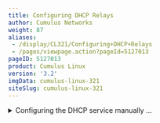 ```yaml
---
title: Configuring DHCP Relays
author: Cumulus Networks
weight: 87
aliases:
 - /display/CL321/Configuring+DHCP+Relays
 - /pages/viewpage.action?pageId=5127013
pageID: 5127013
product: Cumulus Linux
version: '3.2'
imgData: cumulus-linux-321
siteSlug: cumulus-linux-321
---
```

<details>

You can configure DHCP relays for IPv4 and IPv6.

To run DHCP for both IPv4 and IPv6, initiate the DHCP relay once for
IPv4 and once for IPv6. Following are the configurations on the server
hosts, DHCP relay and DHCP server using the following topology:

{{% imgOld 0 %}}

{{%notice warning%}}

The `dhcpd` and `dhcrelay` services are disabled by default. After you
finish configuring the DHCP relays and servers, you need to start those
services.

{{%/notice%}}

## Configuring IPv4 DHCP Relays

Configure `isc-dhcp-relay` using
[NCLU](/version/cumulus-linux-321/System-Configuration/Network-Command-Line-Utility),
specifying the IP addresses to each DHCP server and the interfaces that
are used as the uplinks.

In the examples below, the DHCP server IP address is 172.16.1.102, VLAN
1 (the SVI is vlan1) and the uplinks are swp51 and swp52.

{{%notice warning%}}

You configure a DHCP relay on a per-VLAN basis, specifying the SVI, not
the parent bridge — in our example, you would specify v*lan1* as the SVI
for VLAN 1; do not specify the bridge named *bridge* in this case.

As per [RFC 3046](https://tools.ietf.org/html/rfc3046), you can specify
as many server IP addresses that can fit in 255 octets, specifying each
address only once.

{{%/notice%}}

    cumulus@leaf01:~$ net add dhcp relay interface swp51
    cumulus@leaf01:~$ net add dhcp relay interface swp52
    cumulus@leaf01:~$ net add dhcp relay interface vlan1
    cumulus@leaf01:~$ net add dhcp relay server 172.16.1.102
    cumulus@leaf01:~$ net pending
    cumulus@leaf01:~$ net commit

These commands create the following configuration in the
`/etc/default/isc-dhcp-relay` file:

    cumulus@leaf01:~$ cat /etc/default/isc-dhcp-relay
    SERVERS="172.16.1.102"
    INTF_CMD="-i vlan1 -i swp51 -i swp52"
    OPTIONS=""

After you've finished configuring the DHCP relay, restart then enable
the `dhcrelay` service so the configuration persists between reboots:

    cumulus@leaf01:~$ sudo systemctl restart dhcrelay.service
    cumulus@leaf01:~$ sudo systemctl enable dhcrelay.service

To see the status of the DHCP relay, use the `systemctl status
dhcrelay.service` command:

    cumulus@leaf01:~$ sudo systemctl status dhcrelay.service
    ● dhcrelay.service - DHCPv4 Relay Agent Daemon
       Loaded: loaded (/lib/systemd/system/dhcrelay.service; enabled)
       Active: active (running) since Fri 2016-12-02 17:09:10 UTC; 2min 16s ago
         Docs: man:dhcrelay(8)
     Main PID: 1997 (dhcrelay)
       CGroup: /system.slice/dhcrelay.service
               └─1997 /usr/sbin/dhcrelay --nl -d -q -i vlan1 -i swp51 -i swp52 172.16.1.102

## Configuring IPv6 DHCP Relays

If you're configuring IPv6, the `/etc/default/isc-dhcp-relay6` variables
file has a different format than the `/etc/default/isc-dhcp-relay` file
for IPv4 DHCP relays. Make sure to configure the variables appropriately
by editing this file.

{{%notice note%}}

You cannot use NCLU to configure IPv6 relays.

{{%/notice%}}

    cumulus@leaf01:$ sudo nano /etc/default/isc-dhcp-relay6 
    SERVERS=" -u 2001:db8:100::2%swp51 -u 2001:db8:100::2%swp52"
    INTF_CMD="-l vlan1"

After you've finished configuring the DHCP relay, save your changes,
restart the `dhcrelay6` service, then enable the `dhcrelay6` service so
the configuration persists between reboots:

    cumulus@leaf01:~$ sudo systemctl restart dhcrelay6.service
    cumulus@leaf01:~$ sudo systemctl enable dhcrelay6.service

To see the status of the IPv6 DHCP relay, use the `systemctl status
dhcrelay6.service` command:

    cumulus@leaf01:~$ sudo systemctl status dhcrelay6.service
    ● dhcrelay6.service - DHCPv6 Relay Agent Daemon
       Loaded: loaded (/lib/systemd/system/dhcrelay6.service; disabled)
       Active: active (running) since Fri 2016-12-02 21:00:26 UTC; 1s ago
         Docs: man:dhcrelay(8)
     Main PID: 6152 (dhcrelay)
       CGroup: /system.slice/dhcrelay6.service
               └─6152 /usr/sbin/dhcrelay -6 --nl -d -q -l vlan1 -u 2001:db8:100::2 swp51 -u 2001:db8:100::2 swp52

## Configuring the DHCP Relay Service Manually (Advanced)

<summary>Configuring the DHCP service manually ... </summary>

By default, Cumulus Linux configures the DHCP relay service
automatically. However, in older versions of Cumulus Linux, you needed
to edit the `dhcrelay.service` file as described below. The IPv4
`dhcrelay.service` *Unit* script calls `/etc/default/isc-dhcp-relay` to
find launch variables.

    cumulus@switch:~$ cat /lib/systemd/system/dhcrelay.service 
    [Unit]
    Description=DHCPv4 Relay Agent Daemon
    Documentation=man:dhcrelay(8)
    After=network-oneline.target networking.service syslog.service
     
    [Service]
    Type=simple
    EnvironmentFile=-/etc/default/isc-dhcp-relay
    # Here, we are expecting the INTF_CMD to contain
    # the -i for each interface specified,
    #     e.g. "-i eth0 -i swp1"
    ExecStart=/usr/sbin/dhcrelay -d -q $INTF_CMD $SERVERS $OPTIONS
     
    [Install]
    WantedBy=multi-user.target

The `/etc/default/isc-dhcp-relay` variables file needs to reference both
interfaces participating in DHCP relay (facing the server and facing the
client) and the IP address of the server. If the client-facing interface
is a bridge port, specify the switch virtual interface (SVI) name if
using a [VLAN-aware
bridge](/version/cumulus-linux-321/Layer-One-and-Two/Ethernet-Bridging-VLANs/VLAN-aware-Bridge-Mode-for-Large-scale-Layer-2-Environments)
(for example, vlan100), or the bridge name if using traditional bridging
(for example, br100).

## Troubleshooting the DHCP Relays

If you are experiencing issues with the DHCP relay, you can run the
following commands to determine whether or not the issue is with
`systemd`. The following commands manually activate the DHCP relay
process, and they do not persist when you reboot the switch:

    cumulus@switch:~$ /usr/sbin/dhcrelay -4 -i <interface_facing_host> <ip_address_dhcp_server> -i <interface_facing_dhcp_server>
    cumulus@switch:~$ /usr/sbin/dhcrelay -6 -l <interface_facing_host> -u <ip_address_dhcp_server>%<interface_facing_dhcp_server>

For example:

    cumulus@leaf01:~$ /usr/sbin/dhcrelay -4 -i vlan1 172.16.1.102 -i swp51
    cumulus@leaf01:~$ /usr/sbin/dhcrelay -6 -l vlan1 -u 2001:db8:100::2%swp51

See `man dhcrelay` for more information.

### Looking at the Log on Switch where DHCP Relay Is Configured

Use the `journalctl` command to look at the behavior on the Cumulus
Linux switch that is providing the DHCP relay functionality:

    cumulus@leaf01:~$ sudo journalctl -l -n 20 | grep dhcrelay
    Dec 05 20:58:55 leaf01 dhcrelay[6152]: sending upstream swp52
    Dec 05 20:58:55 leaf01 dhcrelay[6152]: sending upstream swp51
    Dec 05 20:58:55 leaf01 dhcrelay[6152]: Relaying Reply to fe80::4638:39ff:fe00:3 port 546 down.
    Dec 05 20:58:55 leaf01 dhcrelay[6152]: Relaying Reply to fe80::4638:39ff:fe00:3 port 546 down.
    Dec 05 21:03:55 leaf01 dhcrelay[6152]: Relaying Renew from fe80::4638:39ff:fe00:3 port 546 going up.
    Dec 05 21:03:55 leaf01 dhcrelay[6152]: sending upstream swp52
    Dec 05 21:03:55 leaf01 dhcrelay[6152]: sending upstream swp51
    Dec 05 21:03:55 leaf01 dhcrelay[6152]: Relaying Reply to fe80::4638:39ff:fe00:3 port 546 down.
    Dec 05 21:03:55 leaf01 dhcrelay[6152]: Relaying Reply to fe80::4638:39ff:fe00:3 port 546 down.

You can run the command `journalctl` command with the `--since` flag to
specify a time period:

    cumulus@leaf01:~$ sudo journalctl -l --since "2 minutes ago" | grep dhcrelay
    Dec 05 21:08:55 leaf01 dhcrelay[6152]: Relaying Renew from fe80::4638:39ff:fe00:3 port 546 going up.
    Dec 05 21:08:55 leaf01 dhcrelay[6152]: sending upstream swp52
    Dec 05 21:08:55 leaf01 dhcrelay[6152]: sending upstream swp51

<article id="html-search-results" class="ht-content" style="display: none;">

</article>

<footer id="ht-footer">

</footer>

</details>
